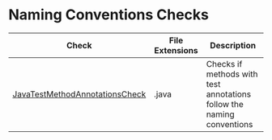 # Naming Conventions Checks

Check | File Extensions | Description
----- | --------------- | -----------
[JavaTestMethodAnnotationsCheck](documentation/checks/java_test_method_annotations_check.markdown) | .java | Checks if methods with test annotations follow the naming conventions |